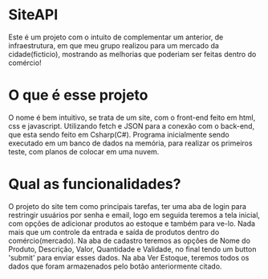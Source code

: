 # SiteAPI

Este é um projeto com o intuito de complementar um anterior, de infraestrutura, em que meu grupo realizou para um mercado da cidade(ficticio), mostrando as melhorias que
poderiam ser feitas dentro do comércio!

# O que é esse projeto

O nome é bem intuitivo, se trata de um site, com o front-end feito em html, css e javascript. Utilizando fetch e JSON para a conexão com o back-end, que esta sendo feito 
em Csharp(C#). Programa inicialmente sendo executado em um banco de dados na memória, para realizar os primeiros teste, com planos de colocar em uma nuvem.

# Qual as funcionalidades?

O projeto do site tem como principais tarefas, ter uma aba de login para restringir usuários por senha e email, logo em seguida teremos a tela inicial, com opções de 
adicionar produtos ao estoque e também para ve-lo. Nada mais que um controle da entrada e saída de produtos dentro do comércio(mercado). Na aba de cadastro teremos as 
opções de Nome do Produto, Descrição, Valor, Quantidade e Validade, no final tendo um button 'submit' para enviar esses dados.
Na aba Ver Estoque, teremos todos os dados que foram armazenados pelo botão anteriormente citado.


